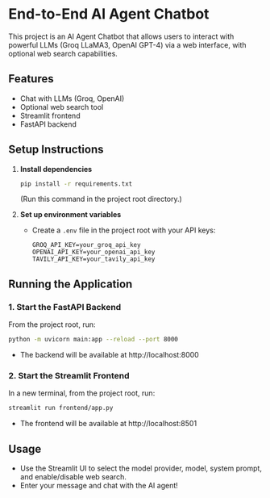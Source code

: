 # End-to-End AI Agent Chatbot

This project is an AI Agent Chatbot that allows users to interact with powerful LLMs (Groq LLaMA3, OpenAI GPT-4) via a web interface, with optional web search capabilities.

## Features
- Chat with LLMs (Groq, OpenAI)
- Optional web search tool
- Streamlit frontend
- FastAPI backend

## Setup Instructions

1. **Install dependencies**
   ```bash
   pip install -r requirements.txt
   ```
   (Run this command in the project root directory.)

2. **Set up environment variables**
   - Create a `.env` file in the project root with your API keys:
     ```env
     GROQ_API_KEY=your_groq_api_key
     OPENAI_API_KEY=your_openai_api_key
     TAVILY_API_KEY=your_tavily_api_key
     ```

## Running the Application

### 1. Start the FastAPI Backend
From the project root, run:
```bash
python -m uvicorn main:app --reload --port 8000
```
- The backend will be available at http://localhost:8000

### 2. Start the Streamlit Frontend
In a new terminal, from the project root, run:
```bash
streamlit run frontend/app.py
```
- The frontend will be available at http://localhost:8501

## Usage
- Use the Streamlit UI to select the model provider, model, system prompt, and enable/disable web search.
- Enter your message and chat with the AI agent!
